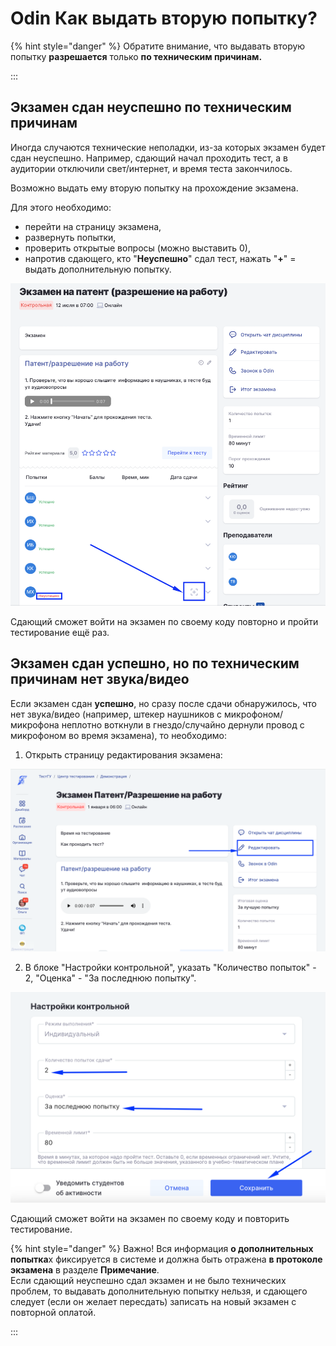 # Odin Как выдать вторую попытку?

{% hint style="danger" %}
Обратите внимание, что выдавать вторую попытку **разрешается** только **по техническим причинам.**

:::

## Экзамен сдан неуспешно по техническим причинам

Иногда случаются технические неполадки, из-за которых  экзамен  будет сдан неуспешно. Например, сдающий начал проходить тест, а в аудитории отключили свет/интернет, и время теста закончилось.

Возможно выдать ему вторую попытку на прохождение экзамена.

Для этого необходимо:

* перейти на страницу экзамена,
* развернуть попытки,
* проверить открытые вопросы (можно выставить 0),
* напротив сдающего, кто "**Неуспешно**" сдал тест, нажать "**+**" = выдать дополнительную попытку.

![](<../.gitbook/assets/image (268).png>)

Сдающий сможет войти на экзамен по своему коду повторно и пройти тестирование ещё раз.

## Экзамен сдан успешно, но по техническим причинам нет звука/видео

Если экзамен сдан **успешно**, но сразу после сдачи обнаружилось, что нет звука/видео (например,  штекер наушников с микрофоном/микрофона неплотно воткнули в гнездо/случайно дернули провод с микрофоном во время экзамена),  то необходимо:

1. Открыть страницу редактирования экзамена:

![](<../.gitbook/assets/image (141).png>)

2. В блоке  "Настройки контрольной", указать "Количество попыток" - 2,  "Оценка" - "За последнюю попытку".

![](<../.gitbook/assets/image (142).png>)

Сдающий сможет войти на экзамен по своему коду и повторить тестирование.

{% hint style="danger" %}
Важно! Вся информация **о дополнительных попытка**х фиксируется в системе и должна быть отражена **в протоколе экзамена** в разделе **Примечание**.\
Если сдающий неуспешно сдал экзамен и не было технических проблем, то выдавать дополнительную попытку нельзя, и сдающего следует (если он желает пересдать) записать на новый экзамен с повторной оплатой.

:::
